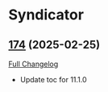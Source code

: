 # Syndicator

## [174](https://github.com/Baganator/Syndicator/tree/174) (2025-02-25)
[Full Changelog](https://github.com/Baganator/Syndicator/compare/173...174) 

- Update toc for 11.1.0  
